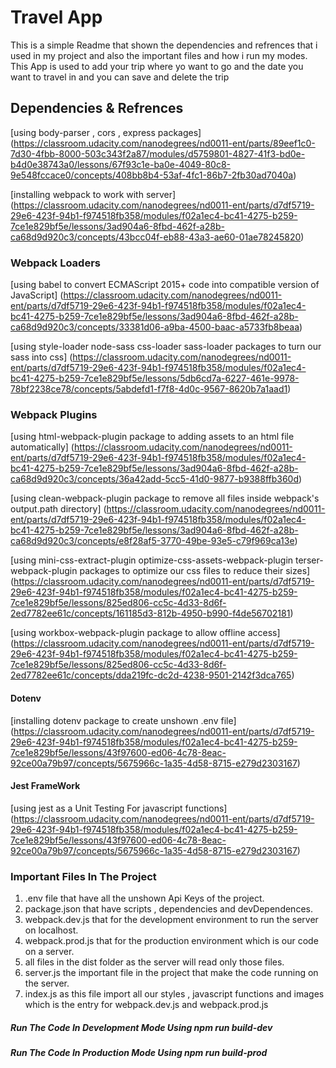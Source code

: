 # Travel App
This is a simple Readme that shown the dependencies and refrences that i used in my project and also the important files and how i run my modes.
This App is used to add your trip where yo want to go and the date you want to travel in and you can save and delete the trip 

## Dependencies & Refrences
[using body-parser , cors , express packages] (https://classroom.udacity.com/nanodegrees/nd0011-ent/parts/89eef1c0-7d30-4fbb-8000-503c343f2a87/modules/d5759801-4827-41f3-bd0e-b4d0e38743a0/lessons/67f93c1e-ba0e-4049-80c8-9e548fccace0/concepts/408bb8b4-53af-4fc1-86b7-2fb30ad7040a)

[installing webpack to work with server] (https://classroom.udacity.com/nanodegrees/nd0011-ent/parts/d7df5719-29e6-423f-94b1-f974518fb358/modules/f02a1ec4-bc41-4275-b259-7ce1e829bf5e/lessons/3ad904a6-8fbd-462f-a28b-ca68d9d920c3/concepts/43bcc04f-eb88-43a3-ae60-01ae78245820)

### Webpack Loaders
[using babel to convert ECMAScript 2015+ code into compatible version of JavaScript] (https://classroom.udacity.com/nanodegrees/nd0011-ent/parts/d7df5719-29e6-423f-94b1-f974518fb358/modules/f02a1ec4-bc41-4275-b259-7ce1e829bf5e/lessons/3ad904a6-8fbd-462f-a28b-ca68d9d920c3/concepts/33381d06-a9ba-4500-baac-a5733fb8beaa)

[using style-loader node-sass css-loader sass-loader packages to turn our sass into css] (https://classroom.udacity.com/nanodegrees/nd0011-ent/parts/d7df5719-29e6-423f-94b1-f974518fb358/modules/f02a1ec4-bc41-4275-b259-7ce1e829bf5e/lessons/5db6cd7a-6227-461e-9978-78bf2238ce78/concepts/5abdefd1-f7f8-4d0c-9567-8620b7a1aad1)

### Webpack Plugins
[using html-webpack-plugin package to adding assets to an html file automatically] (https://classroom.udacity.com/nanodegrees/nd0011-ent/parts/d7df5719-29e6-423f-94b1-f974518fb358/modules/f02a1ec4-bc41-4275-b259-7ce1e829bf5e/lessons/3ad904a6-8fbd-462f-a28b-ca68d9d920c3/concepts/36a42add-5cc5-41d0-9877-b9388ffb360d)

[using clean-webpack-plugin package to remove all files inside webpack's output.path directory] (https://classroom.udacity.com/nanodegrees/nd0011-ent/parts/d7df5719-29e6-423f-94b1-f974518fb358/modules/f02a1ec4-bc41-4275-b259-7ce1e829bf5e/lessons/3ad904a6-8fbd-462f-a28b-ca68d9d920c3/concepts/e8f28af5-3770-49be-93e5-c79f969ca13e)

[using mini-css-extract-plugin optimize-css-assets-webpack-plugin terser-webpack-plugin packages to optimize our css files to reduce their sizes] (https://classroom.udacity.com/nanodegrees/nd0011-ent/parts/d7df5719-29e6-423f-94b1-f974518fb358/modules/f02a1ec4-bc41-4275-b259-7ce1e829bf5e/lessons/825ed806-cc5c-4d33-8d6f-2ed7782ee61c/concepts/161185d3-812b-4950-b990-f4de56702181)

[using workbox-webpack-plugin package to allow offline access] (https://classroom.udacity.com/nanodegrees/nd0011-ent/parts/d7df5719-29e6-423f-94b1-f974518fb358/modules/f02a1ec4-bc41-4275-b259-7ce1e829bf5e/lessons/825ed806-cc5c-4d33-8d6f-2ed7782ee61c/concepts/dda219fc-dc2d-4238-9501-2142f3dca765)

#### Dotenv
[installing dotenv package to create unshown .env file] (https://classroom.udacity.com/nanodegrees/nd0011-ent/parts/d7df5719-29e6-423f-94b1-f974518fb358/modules/f02a1ec4-bc41-4275-b259-7ce1e829bf5e/lessons/43f97600-ed06-4c78-8eac-92ce00a79b97/concepts/5675966c-1a35-4d58-8715-e279d2303167)

#### Jest FrameWork
[using jest as a Unit Testing For javascript functions] (https://classroom.udacity.com/nanodegrees/nd0011-ent/parts/d7df5719-29e6-423f-94b1-f974518fb358/modules/f02a1ec4-bc41-4275-b259-7ce1e829bf5e/lessons/43f97600-ed06-4c78-8eac-92ce00a79b97/concepts/5675966c-1a35-4d58-8715-e279d2303167)

### Important Files In The Project 
1. .env file that have all the unshown Api Keys of the project.
2. package.json that have scripts , dependencies and devDependences.
3. webpack.dev.js that for the development environment to run the server on localhost. 
4. webpack.prod.js that for the production environment which is our code on a server.
5. all files in the dist folder as the server will read only those files.
6. server.js the important file in the project that make the code running on the server.
7. index.js as this file import all our styles , javascript functions and images which is the entry for webpack.dev.js and webpack.prod.js 

##### Run The Code In Development Mode Using npm run build-dev
##### Run The Code In Production Mode Using npm run build-prod

